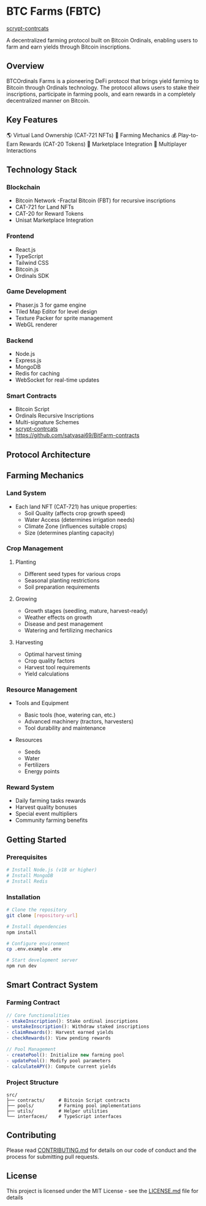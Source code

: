 
# BTC  Farms (FBTC)


[scrypt-contrcats](https://github.com/satyasai69/BitFarm-contracts)

A decentralized farming protocol built on Bitcoin Ordinals, enabling users to farm and earn yields through Bitcoin inscriptions.

## Overview

BTCOrdinals Farms is a pioneering DeFi protocol that brings yield farming to Bitcoin through Ordinals technology. The protocol allows users to stake their inscriptions, participate in farming pools, and earn rewards in a completely decentralized manner on Bitcoin.

## Key Features


🌎 Virtual Land Ownership (CAT-721 NFTs)
🌾 Farming Mechanics
💰 Play-to-Earn Rewards (CAT-20 Tokens)
🏪 Marketplace Integration
👥 Multiplayer Interactions

## Technology Stack

### Blockchain

- Bitcoin Network
-Fractal Bitcoin (FBT) for recursive inscriptions
- CAT-721 for Land NFTs
- CAT-20 for Reward Tokens
- Unisat Marketplace Integration

### Frontend
- React.js
- TypeScript
- Tailwind CSS
- Bitcoin.js
- Ordinals SDK

### Game Development
- Phaser.js 3 for game engine
- Tiled Map Editor for level design
- Texture Packer for sprite management
- WebGL renderer

### Backend
- Node.js
- Express.js
- MongoDB
- Redis for caching
- WebSocket for real-time updates

### Smart Contracts
- Bitcoin Script
- Ordinals Recursive Inscriptions
- Multi-signature Schemes
- [scrypt-contrcats](https://github.com/satyasai69/BitFarm-contracts)
- https://github.com/satyasai69/BitFarm-contracts

## Protocol Architecture


## Farming Mechanics

### Land System

- Each land NFT (CAT-721) has unique properties:
  - Soil Quality (affects crop growth speed)
  - Water Access (determines irrigation needs)
  - Climate Zone (influences suitable crops)
  - Size (determines planting capacity)

### Crop Management

1. Planting

   - Different seed types for various crops
   - Seasonal planting restrictions
   - Soil preparation requirements

2. Growing

   - Growth stages (seedling, mature, harvest-ready)
   - Weather effects on growth
   - Disease and pest management
   - Watering and fertilizing mechanics

3. Harvesting
   - Optimal harvest timing
   - Crop quality factors
   - Harvest tool requirements
   - Yield calculations

### Resource Management

- Tools and Equipment

  - Basic tools (hoe, watering can, etc.)
  - Advanced machinery (tractors, harvesters)
  - Tool durability and maintenance

- Resources
  - Seeds
  - Water
  - Fertilizers
  - Energy points

### Reward System

- Daily farming tasks rewards
- Harvest quality bonuses
- Special event multipliers
- Community farming benefits


## Getting Started

### Prerequisites
```bash
# Install Node.js (v18 or higher)
# Install MongoDB
# Install Redis
```

### Installation
```bash
# Clone the repository
git clone [repository-url]

# Install dependencies
npm install

# Configure environment
cp .env.example .env

# Start development server
npm run dev
```

## Smart Contract System

### Farming Contract
```typescript
// Core functionalities
- stakeInscription(): Stake ordinal inscriptions
- unstakeInscription(): Withdraw staked inscriptions
- claimRewards(): Harvest earned yields
- checkRewards(): View pending rewards

// Pool Management
- createPool(): Initialize new farming pool
- updatePool(): Modify pool parameters
- calculateAPY(): Compute current yields
```

### Project Structure
```
src/
├── contracts/     # Bitcoin Script contracts
├── pools/         # Farming pool implementations
├── utils/         # Helper utilities
└── interfaces/    # TypeScript interfaces
```

## Contributing

Please read [CONTRIBUTING.md](CONTRIBUTING.md) for details on our code of conduct and the process for submitting pull requests.

## License

This project is licensed under the MIT License - see the [LICENSE.md](LICENSE.md) file for details
